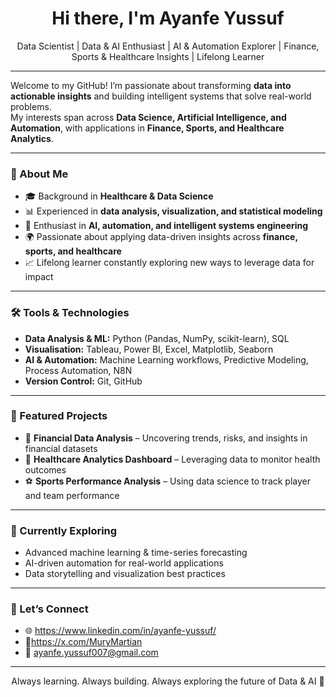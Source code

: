 
<h1 align="center">Hi there, I'm Ayanfe Yussuf</h1>  
<p align="center">Data Scientist | Data & AI Enthusiast | AI & Automation Explorer | Finance, Sports & Healthcare Insights | Lifelong Learner</p>  

---

Welcome to my GitHub! I’m passionate about transforming **data into actionable insights** and building intelligent systems that solve real-world problems.  
My interests span across **Data Science, Artificial Intelligence, and Automation**, with applications in **Finance, Sports, and Healthcare Analytics**.  

---

### 🔹 About Me  
- 🎓 Background in **Healthcare & Data Science**  
- 📊 Experienced in **data analysis, visualization, and statistical modeling**  
- 🤖 Enthusiast in **AI, automation, and intelligent systems engineering**  
- 🌍 Passionate about applying data-driven insights across **finance, sports, and healthcare**  
- 📈 Lifelong learner constantly exploring new ways to leverage data for impact  

---

### 🛠️ Tools & Technologies  
- **Data Analysis & ML:** Python (Pandas, NumPy, scikit-learn), SQL  
- **Visualisation:** Tableau, Power BI, Excel, Matplotlib, Seaborn  
- **AI & Automation:** Machine Learning workflows, Predictive Modeling, Process Automation, N8N  
- **Version Control:** Git, GitHub  

---

### 📁 Featured Projects  
- 💼 **Financial Data Analysis** – Uncovering trends, risks, and insights in financial datasets  
- 🏥 **Healthcare Analytics Dashboard** – Leveraging data to monitor health outcomes  
- ⚽ **Sports Performance Analysis** – Using data science to track player and team performance  

---

### 🚀 Currently Exploring  
- Advanced machine learning & time-series forecasting  
- AI-driven automation for real-world applications  
- Data storytelling and visualization best practices  

---

### 🤝 Let’s Connect  
- 🌐 https://www.linkedin.com/in/ayanfe-yussuf/ 
- 📝https://x.com/MuryMartian
- 📧 ayanfe.yussuf007@gmail.com

---

<p align="center">Always learning. Always building. Always exploring the future of Data & AI 🚀</p>

